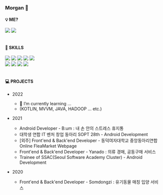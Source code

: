 ### Morgan 👋

<!--
**todayiswindy/todayiswindy** is a ✨ _special_ ✨ repository because its `README.md` (this file) appears on your GitHub profile.

Here are some ideas to get you started:

- 🔭 I’m currently working on ...
- 🌱 I’m currently learning ...
- 👯 I’m looking to collaborate on ...
- 🤔 I’m looking for help with ...
- 💬 Ask me about ...
- 📫 How to reach me: ...
- 😄 Pronouns: ...
- ⚡ Fun fact: ...
-->

#### 💡 ME?
<a href="https://www.instagram.com/jiyeooonee/"><img src="https://img.shields.io/badge/INSTAGRAM-E4405F?style=flat-square&logo=INSTAGRAM&logoColor=white"/></a> <a href="https://velog.io/@morgankim"><img src="https://img.shields.io/badge/VELOG-20C997?style=flat-square&logo=VELOG&logoColor=white"/></a><br><br>

<!--
[![Anurag's GitHub stats](https://github-readme-stats.vercel.app/api?username=todayiswindy)](https://github.com/todayiswindy/github-readme-stats)
-->

#### 🔨 SKILLS
<img src="https://img.shields.io/badge/JAVA-007396?style=flat-square&logo=JAVA&logoColor=white"/> <img src="https://img.shields.io/badge/JAVASCRIPT-F7DF1E?style=flat-square&logo=JAVASCRIPT&logoColor=white"/> <img src="https://img.shields.io/badge/SPRING-6DB33F?style=flat-square&logo=SPRING&logoColor=white"/> <img src="https://img.shields.io/badge/C-A8B9CC?style=flat-square&logo=C&logoColor=white"/> <img src="https://img.shields.io/badge/PYTHON-3776AB?style=flat-square&logo=PYTHON&logoColor=white"/><br>
<img src="https://img.shields.io/badge/ANDROID-3DDC84?style=flat-square&logo=ANDROID&logoColor=white"/> <img src="https://img.shields.io/badge/KOTLIN-7F52FF?style=flat-square&logo=KOTLIN&logoColor=white"/> <img src="https://img.shields.io/badge/LINUX-FCC624?style=flat-square&logo=LINUX&logoColor=white"/> <img src="https://img.shields.io/badge/HADOOP-66CCFF?style=flat-square&logo=APACHEHADOOP&logoColor=white"/><br><br>

#### 💻 PROJECTS
- 2022
  - 🌱 I’m currently learning ... <br>
  - (KOTLIN, MVVM, JAVA, HADOOP ... etc.)
  
- 2021
  - Android Developer - B:um : 내 손 안의 스트레스 휴지통
  - 대학생 연합 IT 벤처 창업 동아리 SOPT 28th - Android Development
  - [외주] Front'end & Back'end Developer - 동덕여자대학교 중앙동아리연합 Online FleaMarket Webpage
  - Front'end & Back'end Developer - Yanado : 의류 경매, 공동구매 서비스
  - Trainee of SSAC(Seoul Software Academy Cluster) - Android Development
  
- 2020
  - Front'end & Back'end Developer - Somdongzi : 유기동물 매칭 입양 서비스
